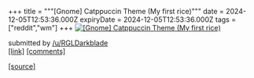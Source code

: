 +++
title = """[Gnome] Catppuccin Theme (My first rice)"""
date = 2024-12-05T12:53:36.000Z
expiryDate = 2024-12-05T12:53:36.000Z
tags = ["reddit","wm"]
+++
[![[Gnome] Catppuccin Theme (My first rice)](https://b.thumbs.redditmedia.com/-hCf6VvKikFGaAEPeY27bksJhexqCAw69ugFCn-so4w.jpg "[Gnome] Catppuccin Theme (My first rice)")](https://www.reddit.com/r/unixporn/comments/1h78i5i/gnome_catppuccin_theme_my_first_rice/)

submitted by [/u/RGLDarkblade](https://www.reddit.com/user/RGLDarkblade)  
[\[link\]](https://www.reddit.com/gallery/1h78i5i) [\[comments\]](https://www.reddit.com/r/unixporn/comments/1h78i5i/gnome_catppuccin_theme_my_first_rice/)

[[source]](https://www.reddit.com/r/unixporn/comments/1h78i5i/gnome_catppuccin_theme_my_first_rice/)
